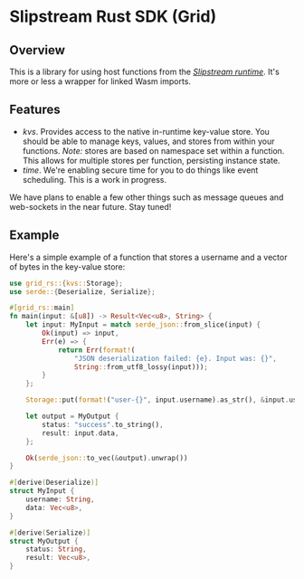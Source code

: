 # Slipstream Rust SDK (Grid)

## Overview

This is a library for using host functions from the [*Slipstream runtime*](https://github.com/s3ndotxyz/runtime). It's more or less a wrapper for linked Wasm imports.

## Features

* *kvs*. Provides access to the native in-runtime key-value store. You should be able to manage keys, values, and stores from within your functions. *Note:* stores are based on namespace set within a function. This allows for multiple stores per function, persisting instance state.
* *time*. We're enabling secure time for you to do things like event scheduling. This is a work in progress.

We have plans to enable a few other things such as message queues and web-sockets in the near future. Stay tuned!

## Example

Here's a simple example of a function that stores a username and a vector of bytes in the key-value store:

```rust
use grid_rs::{kvs::Storage};
use serde::{Deserialize, Serialize};

#[grid_rs::main]
fn main(input: &[u8]) -> Result<Vec<u8>, String> {
    let input: MyInput = match serde_json::from_slice(input) {
        Ok(input) => input,
        Err(e) => {
            return Err(format!(
                "JSON deserialization failed: {e}. Input was: {}",
                String::from_utf8_lossy(input)));
        }
    };

    Storage::put(format!("user-{}", input.username).as_str(), &input.username, input.data.as_slice());

    let output = MyOutput {
        status: "success".to_string(),
        result: input.data,
    };

    Ok(serde_json::to_vec(&output).unwrap())
}

#[derive(Deserialize)]
struct MyInput {
    username: String,
    data: Vec<u8>,
}

#[derive(Serialize)]
struct MyOutput {
    status: String,
    result: Vec<u8>,
}
```
